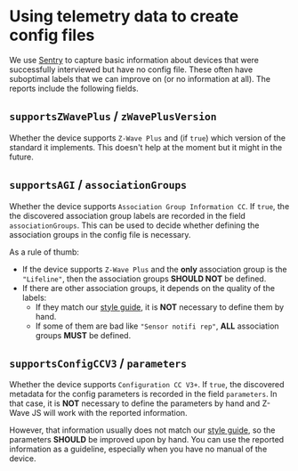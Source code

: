 <!-- TODO: This is no longer true -->

# Using telemetry data to create config files

We use [Sentry](https://sentry.io) to capture basic information about devices that were successfully interviewed but have no config file. These often have suboptimal labels that we can improve on (or no information at all). The reports include the following fields.

## `supportsZWavePlus` / `zWavePlusVersion`

Whether the device supports `Z-Wave Plus` and (if `true`) which version of the standard it implements. This doesn't help at the moment but it might in the future.

## `supportsAGI` / `associationGroups`

Whether the device supports `Association Group Information CC`. If `true`, the the discovered association group labels are recorded in the field `associationGroups`. This can be used to decide whether defining the association groups in the config file is necessary.

As a rule of thumb:

- If the device supports `Z-Wave Plus` and the **only** association group is the `"Lifeline"`, then the association groups **SHOULD NOT** be defined.
- If there are other association groups, it depends on the quality of the labels:
  - If they match our [style guide](config-files/style-guide.md#association-groups), it is **NOT** necessary to define them by hand.
  - If some of them are bad like `"Sensor notifi rep"`, **ALL** association groups **MUST** be defined.

## `supportsConfigCCV3` / `parameters`

Whether the device supports `Configuration CC V3+`. If `true`, the discovered metadata for the config parameters is recorded in the field `parameters`. In that case, it is **NOT** necessary to define the parameters by hand and Z-Wave JS will work with the reported information.

However, that information usually does not match our [style guide](config-files/style-guide.md#configuration-parameters), so the parameters **SHOULD** be improved upon by hand. You can use the reported information as a guideline, especially when you have no manual of the device.
